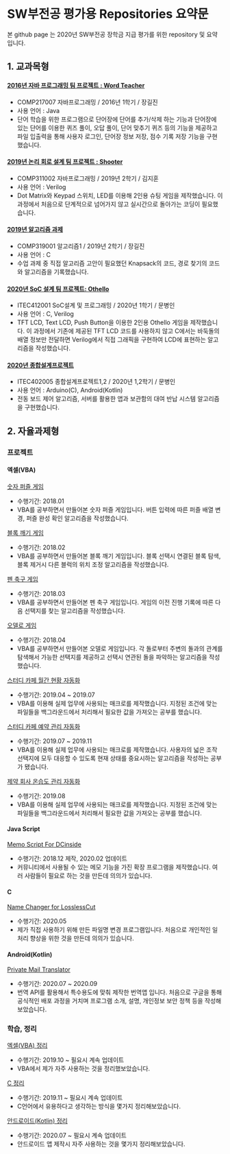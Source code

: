 # SW부전공 평가용 Repositories 요약문
본 github page 는 2020년 SW부전공 장학금 지급 평가를 위한 repository 및 요약입니다.

## 1. 교과목형
#### [2016년 자바 프로그래밍 팀 프로젝트 : Word Teacher](https://github.com/ke-nai/JAVA-2016TeamProject-Word_Teacher)
- COMP217007 자바프로그래밍 / 2016년 1학기 / 장길진
- 사용 언어 : Java
- 단어 학습을 위한 프로그램으로 단어장에 단어를 추가/삭제 하는 기능과 단어장에 있는 단어를 이용한 퀴즈 풀이, 오답 풀이, 단어 맞추기 퀴즈 등의 기능을 제공하고 파일 입출력을 통해 사용자 로그인, 단어장 정보 저장, 점수 기록 저장 기능을 구현했습니다.

#### [2019년 논리 회로 설계 팀 프로젝트 : Shooter](https://github.com/ke-nai/2019TeamProject-Shooter)
- COMP311002 자바프로그래밍 / 2019년 2학기 / 김지훈
- 사용 언어 : Verilog
- Dot Matrix와 Keypad 스위치, LED를 이용해 2인용 슈팅 게임을 제작했습니다. 이 과정에서 처음으로 단계적으로 넘어가지 않고 실시간으로 돌아가는 코딩이 필요했습니다.

#### [2019년 알고리즘 과제](https://github.com/ke-nai/C-2019AlgorithmHW)
- COMP319001 알고리즘1 / 2019년 2학기 / 장길진
- 사용 언어 : C
- 수업 과제 중 직접 알고리즘 고안이 필요했던 Knapsack의 코드, 경로 찾기의 코드와 알고리즘을 기록했습니다.

#### [2020년 SoC 설계 팀 프로젝트: Othello](https://github.com/ke-nai/2020TeamProject-Othello)
- ITEC412001 SoC설계 및 프로그래밍 / 2020년 1학기 / 문병인
- 사용 언어 : C, Verilog
- TFT LCD, Text LCD, Push Button을 이용한 2인용 Othello 게임을 제작했습니다.
이 과정에서 기존에 제공된 TFT LCD 코드를 사용하지 않고 C에서는 바둑돌의 배열 정보만 전달하면 Verilog에서 직접 그래픽을 구현하여 LCD에 표현하는 알고리즘을 작성했습니다.

#### [2020년 종합설계프로젝트](https://github.com/ke-nai/2020Capstone)
- ITEC402005 종합설계프로젝트1,2 / 2020년 1,2학기 / 문병인
- 사용 언어 : Arduino(C), Android(Kotlin)
- 전동 보드 제어 알고리즘, 서버를 활용한 앱과 보관함의 대여 반납 시스템 알고리즘을 구현했습니다.

## 2. 자율과제형
### 프로젝트
#### 엑셀(VBA)
[숫자 퍼즐 게임](https://github.com/ke-nai/VBA-Number_Puzzle)
- 수행기간: 2018.01
- VBA를 공부하면서 만들어본 숫자 퍼즐 게임입니다. 버튼 입력에 따른 퍼즐 배열 변경, 퍼즐 완성 확인 알고리즘을 작성했습니다.

[블록 깨기 게임](https://github.com/ke-nai/VBA-Block_Break)
- 수행기간: 2018.02
- VBA를 공부하면서 만들어본 블록 깨기 게임입니다. 블록 선택시 연결된 블록 탐색, 블록 제거시 다른 블럭의 위치 조정 알고리즘을 작성했습니다.

[펜 축구 게임](https://github.com/ke-nai/VBA-Pen_Soccer)
- 수행기간: 2018.03
- VBA를 공부하면서 만들어본 펜 축구 게임입니다. 게임의 이전 진행 기록에 따른 다음 선택지를 찾는 알고리즘을 작성했습니다.

[오델로 게임](https://github.com/ke-nai/VBA-Othello)
- 수행기간: 2018.04
- VBA를 공부하면서 만들어본 오델로 게임입니다. 각 돌로부터 주변의 돌과의 관계를 탐색해서 가능한 선택지를 제공하고 선택시 연관된 돌을 파악하는 알고리즘을 작성했습니다.

[스터디 카페 월간 현황 자동화](https://github.com/ke-nai/MonthlyAccountBook)
- 수행기간: 2019.04 ~ 2019.07
- VBA를 이용해 실제 업무에 사용되는 매크로를 제작했습니다. 지정된 조건에 맞는 파일들을 백그라운드에서 처리해서 필요한 값을 가져오는 공부를 했습니다.

[스터디 카페 예약 관리 자동화](https://github.com/ke-nai/ReservationManager)
- 수행기간: 2019.07 ~ 2019.11
- VBA를 이용해 실제 업무에 사용되는 매크로를 제작했습니다. 사용자의 넓은 조작 선택지에 모두 대응할 수 있도록 현재 상태를 중요시하는 알고리즘을 작성하는 공부가 됐습니다.

[제약 회사 온습도 관리 자동화](https://github.com/ke-nai/TemperatureAndHumidityManager/blob/main/README.md)
- 수행기간: 2019.08
- VBA를 이용해 실제 업무에 사용되는 매크로를 제작했습니다. 지정된 조건에 맞는 파일들을 백그라운드에서 처리해서 필요한 값을 가져오는 공부를 했습니다.

#### Java Script
[Memo Script For DCinside](https://github.com/ke-nai/JavaScript-MemoScriptForDCinside)
- 수행기간: 2018.12 제작, 2020.02 업데이트
- 커뮤니티에서 사용될 수 있는 메모 기능을 가진 확장 프로그램을 제작했습니다. 여러 사람들이 필요로 하는 것을 만든데 의의가 있습니다.

#### C
[Name Changer for LosslessCut](https://github.com/ke-nai/C-Name_Changer)
- 수행기간: 2020.05
- 제가 직접 사용하기 위해 만든 파일명 변경 프로그램입니다. 처음으로 개인적인 일처리 향상을 위한 것을 만든데 의의가 있습니다.

#### Android(Kotlin)
[Private Mail Translator](https://github.com/ke-nai/PrivateMailTranslator/edit/main/README.md)
- 수행기간: 2020.07 ~ 2020.09
- 번역 API를 활용해서 특수용도에 맞춰 제작한 번역앱 입니다. 처음으로 구글을 통해 공식적인 배포 과정을 거치며 프로그램 소개, 설명, 개인정보 보안 정책 등을 작성해보았습니다.

### 학습, 정리
[엑셀(VBA) 정리](https://github.com/ke-nai/VBA)
- 수행기간: 2019.10 ~ 필요시 계속 업데이트
- VBA에서 제가 자주 사용하는 것을 정리했보았습니다.

[C 정리](https://github.com/ke-nai/C)
- 수행기간: 2019.11 ~ 필요시 계속 업데이트
- C언어에서 유용하다고 생각하는 방식을 몇가지 정리해보았습니다.

[안드로이드(Kotlin) 정리](https://github.com/ke-nai/Android)
- 수행기간: 2020.07 ~ 필요시 계속 업데이트
- 안드로이드 앱 제작시 자주 사용하는 것을 몇가지 정리해보았습니다.




